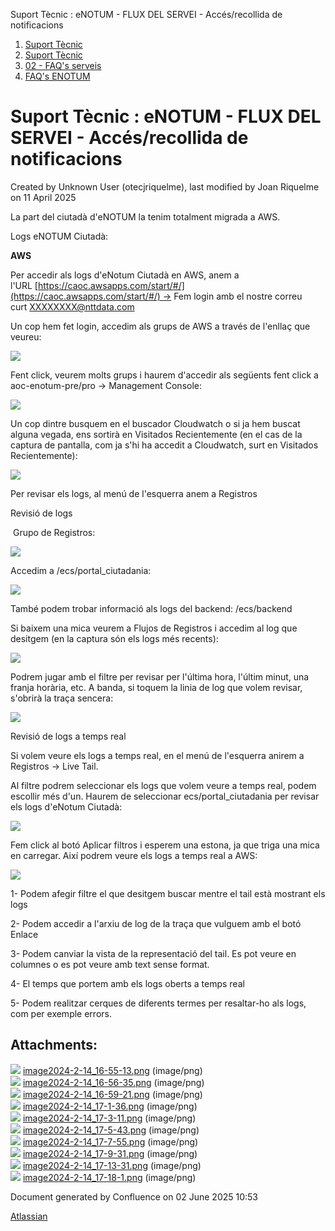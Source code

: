 Suport Tècnic : eNOTUM - FLUX DEL SERVEI - Accés/recollida de notificacions  

1.  [Suport Tècnic](index.md)
2.  [Suport Tècnic](13893782.md)
3.  [02 - FAQ's serveis](26313393.md)
4.  [FAQ's ENOTUM](28705561.md)

Suport Tècnic : eNOTUM - FLUX DEL SERVEI - Accés/recollida de notificacions
===========================================================================

Created by Unknown User (otecjriquelme), last modified by Joan Riquelme on 11 April 2025

La part del ciutadà d'eNOTUM la tenim totalment migrada a AWS.

Logs eNOTUM Ciutadà:

**AWS**

Per accedir als logs d'eNotum Ciutadà en AWS, anem a l'URL [https://caoc.awsapps.com/start/#/](https://caoc.awsapps.com/start/#/) → Fem login amb el nostre correu curt [XXXXXXXX@nttdata.com](mailto:XXXXXXXX@nttdata.com)

Un cop hem fet login, accedim als grups de AWS a través de l'enllaç que veureu:

![](attachments/28706661/100009275.png)

Fent click, veurem molts grups i haurem d'accedir als següents fent click a aoc-enotum-pre/pro → Management Console:

![](attachments/28706661/100009277.png)

Un cop dintre busquem en el buscador Cloudwatch o si ja hem buscat alguna vegada, ens sortirà en Visitados Recientemente (en el cas de la captura de pantalla, com ja s'hi ha accedit a Cloudwatch, surt en Visitados Recientemente):

![](attachments/28706661/100009278.png)

Per revisar els logs, al menú de l'esquerra anem a Registros

Revisió de logs

 Grupo de Registros:

![](attachments/28706661/100009280.png)

Accedim a /ecs/portal\_ciutadania:

![](attachments/28706661/100009281.png)

També podem trobar informació als logs del backend: /ecs/backend

  

Si baixem una mica veurem a Flujos de Registros i accedim al log que desitgem (en la captura són els logs més recents):

![](attachments/28706661/100009282.png)

Podrem jugar amb el filtre per revisar per l'última hora, l'últim minut, una franja horària, etc. A banda, si toquem la linia de log que volem revisar, s'obrirà la traça sencera:

![](attachments/28706661/100009283.png)

Revisió de logs a temps real

Si volem veure els logs a temps real, en el menú de l'esquerra anirem a Registros → Live Tail. 

Al filtre podrem seleccionar els logs que volem veure a temps real, podem escollir més d'un. Haurem de seleccionar ecs/portal\_ciutadania per revisar els logs d'eNotum Ciutadà:

![](attachments/28706661/100009287.png)

Fem click al botó Aplicar filtros i esperem una estona, ja que triga una mica en carregar. Així podrem veure els logs a temps real a AWS:

![](attachments/28706661/100009288.png)

1- Podem afegir filtre el que desitgem buscar mentre el tail està mostrant els logs

2- Podem accedir a l'arxiu de log de la traça que vulguem amb el botó Enlace

3- Podem canviar la vista de la representació del tail. Es pot veure en columnes o es pot veure amb text sense format.

4- El temps que portem amb els logs oberts a temps real

5- Podem realitzar cerques de diferents termes per resaltar-ho als logs, com per exemple errors.

  

  

Attachments:
------------

![](images/icons/bullet_blue.gif) [image2024-2-14\_16-55-13.png](attachments/28706661/100009275.png) (image/png)  
![](images/icons/bullet_blue.gif) [image2024-2-14\_16-56-35.png](attachments/28706661/100009276.png) (image/png)  
![](images/icons/bullet_blue.gif) [image2024-2-14\_16-59-21.png](attachments/28706661/100009277.png) (image/png)  
![](images/icons/bullet_blue.gif) [image2024-2-14\_17-1-36.png](attachments/28706661/100009278.png) (image/png)  
![](images/icons/bullet_blue.gif) [image2024-2-14\_17-3-11.png](attachments/28706661/100009280.png) (image/png)  
![](images/icons/bullet_blue.gif) [image2024-2-14\_17-5-43.png](attachments/28706661/100009281.png) (image/png)  
![](images/icons/bullet_blue.gif) [image2024-2-14\_17-7-55.png](attachments/28706661/100009282.png) (image/png)  
![](images/icons/bullet_blue.gif) [image2024-2-14\_17-9-31.png](attachments/28706661/100009283.png) (image/png)  
![](images/icons/bullet_blue.gif) [image2024-2-14\_17-13-31.png](attachments/28706661/100009287.png) (image/png)  
![](images/icons/bullet_blue.gif) [image2024-2-14\_17-18-1.png](attachments/28706661/100009288.png) (image/png)  

Document generated by Confluence on 02 June 2025 10:53

[Atlassian](http://www.atlassian.com/)